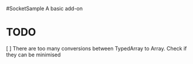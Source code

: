 #SocketSample
A basic add-on

# TODO
[ ] There are too many conversions between TypedArray to Array. Check if they can be minimised
